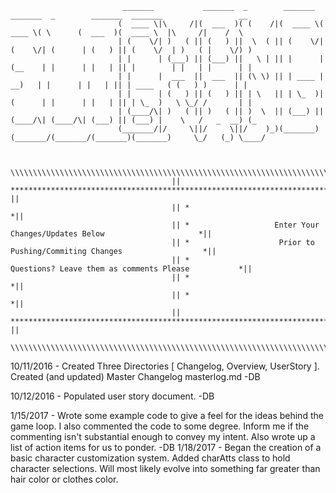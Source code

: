                              _______           _______  _        _______  _______  _        _______  _______                 __   
                            (  ____ \|\     /|(  ___  )( (    /|(  ____ \(  ____ \( \      (  ___  )(  ____ \  |\     /|    /  \  
                            | (    \/| )   ( || (   ) ||  \  ( || (    \/| (    \/| (      | (   ) || (    \/  | )   ( |    \/) ) 
                            | |      | (___) || (___) ||   \ | || |      | (__    | |      | |   | || |        | |   | |      | | 
                            | |      |  ___  ||  ___  || (\ \) || | ____ |  __)   | |      | |   | || | ____   ( (   ) )      | | 
                            | |      | (   ) || (   ) || | \   || | \_  )| (      | |      | |   | || | \_  )   \ \_/ /       | | 
                            | (____/\| )   ( || )   ( || )  \  || (___) || (____/\| (____/\| (___) || (___) |    \   /   _  __) (_
                            (_______/|/     \||/     \||/    )_)(_______)(_______/(_______/(_______)(_______)     \_/   (_) \____/
                                                                                                                                  
                                                                                                                                  
                                        \\\\\\\\\\\\\\\\\\\\\\\\\\\\\\\\\\\\\\\\\\\\\\\\\\\\\\\\\\\\\\\\\\\\\\\\\\\\\\\
                                        || ************************************************************************* ||
                                        || *                                                                        *||
                                        || *                   Enter Your Changes/Updates Below                     *||
                                        || *                    Prior to Pushing/Commiting Changes                  *||
                                        || *                     Questions? Leave them as comments Please           *||
                                        || *                                                                        *||
                                        || *                                                                        *||
                                        || ************************************************************************* ||
                                        \\\\\\\\\\\\\\\\\\\\\\\\\\\\\\\\\\\\\\\\\\\\\\\\\\\\\\\\\\\\\\\\\\\\\\\\\\\\\\\
                                        
                                        
10/11/2016 - Created Three Directories [ Changelog, Overview, UserStory ]. Created (and updated) Master Changelog masterlog.md -DB

10/12/2016 - Populated user story document. -DB 

1/15/2017 - Wrote some example code to give a feel for the ideas behind the game loop. I also commented the code to some degree. Inform me if the commenting isn't substantial enough to convey my intent.
            Also wrote up a list of action items for us to ponder. -DB
1/18/2017 - Began the creation of a basic character customization system. Added charAtts class to hold character selections. Will most likely evolve into something far greater than hair color or clothes color.



